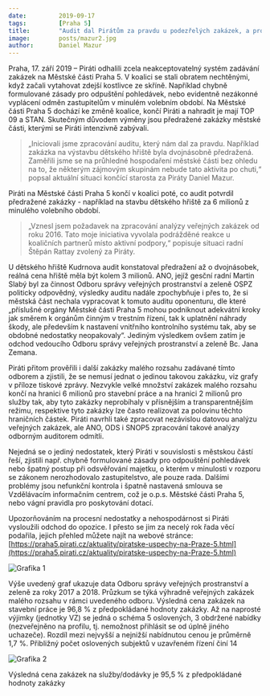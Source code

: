 ```yaml
---
date:         2019-09-17
tags:         [Praha 5]
title:        "Audit dal Pirátům za pravdu u podezřelých zakázek, a proto na Městské části Praha 5 končí"
image: 	      posts/mazur2.jpg
author:       Daniel Mazur
---
```


Praha,  17. září 2019 – Piráti odhalili zcela neakceptovatelný systém zadávání zakázek na Městské části Praha 5. V koalici se stali obratem nechtěnými, když začali vytahovat zdejší kostlivce ze skříně. Například chybně formulované zásady pro odpuštění pohledávek, nebo evidentně nezákonné vyplácení odměn zastupitelům v minulém volebním období.  Na Městské části Praha 5 dochází ke změně koalice, končí Piráti a nahradit je mají TOP 09 a STAN. Skutečným důvodem výměny jsou předražené zakázky městské části, kterými se Piráti intenzivně zabývali.

> „Iniciovali jsme zpracování auditu, který nám dal za pravdu. Například zakázka na výstavbu dětského hřiště byla dvojnásobně předražená. Zaměřili jsme se na průhledné hospodaření městské části bez ohledu na to, že některým zájmovým skupinám nebude tato aktivita po chuti,“ popsal aktuální situaci končící starosta za Piráty Daniel Mazur. 

Piráti na Městské části Praha 5 končí v koalici poté, co audit potvrdil předražené zakázky - například na stavbu dětského hřiště za 6 milionů z minulého volebního období. 

> „Vznesl jsem požadavek na zpracování analýzy veřejných zakázek od roku 2016. Tato moje iniciativa vyvolala podrážděné reakce u koaličních partnerů místo aktivní podpory,“ popisuje situaci radní Štěpán Rattay zvolený za Piráty.

U dětského hřiště Kudrnova audit konstatoval předražení až o dvojnásobek, reálná cena hřiště měla být kolem 3 milionů. ANO, jejíž gesční radní Martin Slabý byl za činnost Odboru správy veřejných prostranství a zeleně OSPZ politicky odpovědný, výsledky auditu nadále zpochybňuje i přes to, že si městská část nechala vypracovat k tomuto auditu oponenturu, dle které „příslušné orgány Městské části Praha 5 mohou podniknout adekvátní kroky jak směrem k orgánům činným v trestním řízení, tak k uplatnění náhrady škody, ale především k nastavení vnitřního kontrolního systému tak, aby se obdobné nedostatky neopakovaly“. Jediným výsledkem ovšem zatím je odchod vedoucího Odboru správy veřejných prostranství a zeleně Bc. Jana Zemana.

Piráti přitom prověřili i další zakázky malého rozsahu zadávané tímto odborem a zjistili, že se nemusí jednat o jedinou takovou zakázku, viz grafy v příloze tiskové zprávy. Nezvykle velké množství zakázek malého rozsahu končí na hranici 6 milionů pro stavební práce a na hranici 2 milionů pro služby tak, aby tyto zakázky neprobíhaly v přísnějším a transparentnějším režimu, respektive tyto zakázky lze často realizovat za polovinu těchto hraničních částek. Piráti navrhli také zpracovat nezávislou datovou analýzu veřejných zakázek, ale ANO, ODS i SNOP5 zpracování takové analýzy odborným auditorem odmítli.

Nejedná se o jediný nedostatek, který Piráti v souvislosti s městskou částí řeší, zjistili např. chybně formulované zásady pro odpouštění pohledávek nebo špatný postup při odsvěřování majetku, o kterém v minulosti v rozporu se zákonem nerozhodovalo zastupitelstvo, ale pouze rada. Dalšími problémy jsou nefunkční kontrola i špatně nastavená smlouva se Vzdělávacím informačním centrem, což je o.p.s. Městské části Praha 5, nebo vágní pravidla pro poskytování dotací.

Upozorňováním na procesní nedostatky a nehospodárnost si Piráti vysloužili odchod do opozice. I přesto se jim za necelý rok řada věcí podařila, jejich přehled můžete najít na webové stránce: [https://praha5.pirati.cz/aktuality/piratske-uspechy-na-Praze-5.html](https://praha5.pirati.cz/aktuality/piratske-uspechy-na-Praze-5.html)

![Grafika 1](https://a.pirati.cz/praha/img/posts/grafika-5-1.png "Veřejné zakázky malého rozsahu")

Výše uvedený graf ukazuje data Odboru správy veřejných prostranství a zeleně za roky 2017 a 2018. Průzkum se týká výhradně veřejných zakázek malého rozsahu v rámci uvedeného odboru. Výsledná cena zakázek na stavební práce je 96,8 % z předpokládané hodnoty zakázky. Až na naprosté výjimky (jednotky VZ) se jedná o schéma 5 oslovených, 3 obdržené nabídky (nezveřejněno na profilu, tj. nemožnost přihlásit se od úplně jiného uchazeče). Rozdíl mezi nejvyšší a nejnižší nabídnutou cenou je průměrně 1,7 %. Přibližný počet oslovených subjektů v uzavřeném řízení činí 14

![Grafika 2](https://a.pirati.cz/praha/img/posts/grafika-5-2.png "Výsledná cena zakázek")

Výsledná cena zakázek na služby/dodávky je 95,5 % z předpokládané hodnoty zakázky

 


